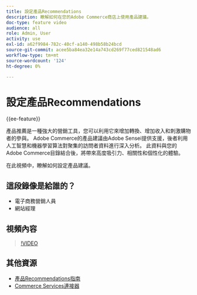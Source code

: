 ```yaml
---
title: 設定產品Recommendations
description: 瞭解如何在您的Adobe Commerce商店上使用產品建議。
doc-type: feature video
audience: all
role: Admin, User
activity: use
exl-id: a62f9984-782c-40cf-a140-498b58b24bcd
source-git-commit: acee5ba84ea32e14a743cd269f77ced821548ad6
workflow-type: tm+mt
source-wordcount: '124'
ht-degree: 0%

---
```


# 設定產品Recommendations

{{ee-feature}}

產品推薦是一種強大的營銷工具，您可以利用它來增加轉換、增加收入和刺激購物者的參與。 Adobe Commerce的產品建議由Adobe Sensei提供支援，後者利用人工智慧和機器學習算法對聚集的訪問者資料進行深入分析。 此資料與您的Adobe Commerce目錄結合後，將帶來高度吸引力、相關性和個性化的體驗。

在此視頻中，瞭解如何設定產品建議。

## 這段錄像是給誰的？

- 電子商務營銷人員
- 網站經理

## 視頻內容

>[!VIDEO](https://video.tv.adobe.com/v/343991?quality=12&learn=on)

## 其他資源

- [產品Recommendations指南](https://experienceleague.adobe.com/docs/commerce-merchant-services/product-recommendations/overview.html)
- [Commerce Services連接器](https://experienceleague.adobe.com/docs/commerce-merchant-services/user-guides/saas.html)
